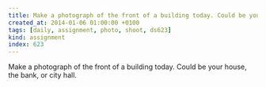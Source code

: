 ```yaml
---
title: Make a photograph of the front of a building today. Could be your house, the bank, or city hall.
created_at: 2014-01-06 01:00:00 +0100
tags: [daily, assignment, photo, shoot, ds623]
kind: assignment
index: 623
---
```


Make a photograph of the front of a building today. Could be your house, the bank, or city hall.

